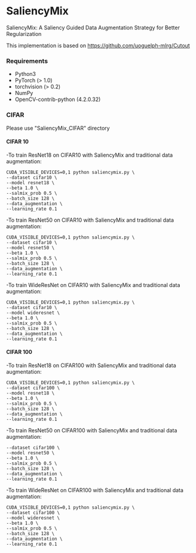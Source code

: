# SaliencyMix
SaliencyMix: A Saliency Guided Data Augmentation Strategy for Better Regularization

This implementation is based on 
https://github.com/uoguelph-mlrg/Cutout

### Requirements  
- Python3
- PyTorch (> 1.0)
- torchvision (> 0.2)
- NumPy
- OpenCV-contrib-python (4.2.0.32)


### CIFAR
Please use "SaliencyMix_CIFAR" directory

#### CIFAR 10
-To train ResNet18 on CIFAR10 with SaliencyMix and traditional data augmentation:    
```
CUDA_VISIBLE_DEVICES=0,1 python saliencymix.py \
--dataset cifar10 \
--model resnet18 \
--beta 1.0 \
--salmix_prob 0.5 \
--batch_size 128 \
--data_augmentation \
--learning_rate 0.1
```

-To train ResNet50 on CIFAR10 with SaliencyMix and traditional data augmentation:    
```
CUDA_VISIBLE_DEVICES=0,1 python saliencymix.py \
--dataset cifar10 \
--model resnet50 \
--beta 1.0 \
--salmix_prob 0.5 \
--batch_size 128 \
--data_augmentation \
--learning_rate 0.1
```

-To train WideResNet on CIFAR10 with SaliencyMix and traditional data augmentation:    
```
CUDA_VISIBLE_DEVICES=0,1 python saliencymix.py \
--dataset cifar10 \
--model wideresnet \
--beta 1.0 \
--salmix_prob 0.5 \
--batch_size 128 \
--data_augmentation \
--learning_rate 0.1
```


#### CIFAR 100
-To train ResNet18 on CIFAR100 with SaliencyMix and traditional data augmentation:    
```
CUDA_VISIBLE_DEVICES=0,1 python saliencymix.py \
--dataset cifar100 \
--model resnet18 \
--beta 1.0 \
--salmix_prob 0.5 \
--batch_size 128 \
--data_augmentation \
--learning_rate 0.1
```

-To train ResNet50 on CIFAR100 with SaliencyMix and traditional data augmentation:    
```CUDA_VISIBLE_DEVICES=0,1 python saliencymix.py \
--dataset cifar100 \
--model resnet50 \
--beta 1.0 \
--salmix_prob 0.5 \
--batch_size 128 \
--data_augmentation \
--learning_rate 0.1
```

-To train WideResNet on CIFAR100 with SaliencyMix and traditional data augmentation:    
```
CUDA_VISIBLE_DEVICES=0,1 python saliencymix.py \
--dataset cifar100 \
--model wideresnet \
--beta 1.0 \
--salmix_prob 0.5 \
--batch_size 128 \
--data_augmentation \
--learning_rate 0.1
```

